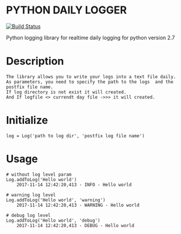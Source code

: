 # PYTHON DAILY LOGGER
[![Build Status](https://travis-ci.org/welir/Python-Logger.svg?branch=master)](https://travis-ci.org/welir/Python-Logger)

Python logging library for realtime daily logging for python version 2.7

# Description
    The library allows you to write your logs into a text file daily. 
    As parameters, you need to specify the path to the logs  and the postfix file name.
    If log directory is not exist it will created. 
    And If logfile <> currendt day file ->>> it will created.

# Initialize
    log = Log('path to log dir', 'postfix log file name')
  
# Usage

    # without log level param
    Log.addToLog('Hello world')
        2017-11-14 12:42:20,413 - INFO - Hello world
        
    # warning log level
    Log.addToLog('Hello world', 'warning')
        2017-11-14 12:42:20,413 - WARNING - Hello world

    # debug log level
    Log.addToLog('Hello world', 'debug')
        2017-11-14 12:42:20,413 - DEBUG - Hello world



